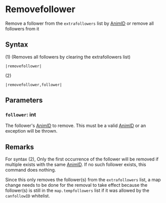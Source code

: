 # Removefollower

Remove a follower from the `extrafollowers` list by [AnimID](../../Enums%20and%20IDs/AnimIDs.md) or remove all followers from it

## Syntax

(1) (Removes all followers by clearing the extrafollowers list)

````
|removefollower|
````

(2)

````
|removefollower,follower|
````

## Parameters

### `follower`: int

The follower's [AnimID](../../Enums%20and%20IDs/AnimIDs.md) to remove. This must be a valid [AnimID](../../Enums%20and%20IDs/AnimIDs.md) or an exception will be thrown.

## Remarks

For syntax (2), Only the first occurrence of the follower will be removed if multiple exists with the same [AnimID](../../Enums%20and%20IDs/AnimIDs.md). If no such follower exists, this command does nothing.

Since this only removes the follower(s) from the `extrafollowers` list, a map change needs to be done for the removal to take effect because the follower(s) is still in the `map.tempfollowers` list if it was allowed by the `canfollowID` whitelist.
